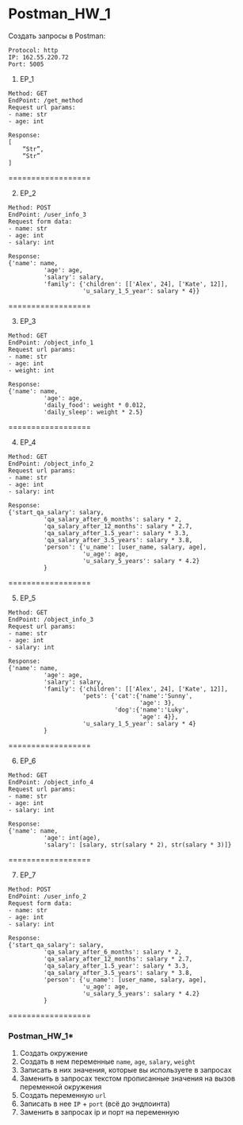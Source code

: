 # Postman_HW_1

Создать запросы в Postman:
```
Protocol: http
IP: 162.55.220.72
Port: 5005
```
1. EP_1
```
Method: GET
EndPoint: /get_method
Request url params: 
- name: str
- age: int
```
```
Response: 
[
    “Str”,
    “Str”
]
```
==================

2. EP_2
```
Method: POST
EndPoint: /user_info_3
Request form data: 
- name: str
- age: int
- salary: int
```
```
Response: 
{'name': name,
          'age': age,
          'salary': salary,
          'family': {'children': [['Alex', 24], ['Kate', 12]],
                     'u_salary_1_5_year': salary * 4}}
```
==================

3. EP_3
```
Method: GET
EndPoint: /object_info_1
Request url params: 
- name: str
- age: int
- weight: int
```
```
Response: 
{'name': name,
          'age': age,
          'daily_food': weight * 0.012,
          'daily_sleep': weight * 2.5}
```
==================

4. EP_4
```
Method: GET
EndPoint: /object_info_2
Request url params: 
- name: str
- age: int
- salary: int
```
```
Response: 
{'start_qa_salary': salary,
          'qa_salary_after_6_months': salary * 2,
          'qa_salary_after_12_months': salary * 2.7,
          'qa_salary_after_1.5_year': salary * 3.3,
          'qa_salary_after_3.5_years': salary * 3.8,
          'person': {'u_name': [user_name, salary, age],
                     'u_age': age,
                     'u_salary_5_years': salary * 4.2}
          }
```
==================

5. EP_5
```
Method: GET
EndPoint: /object_info_3
Request url params: 
- name: str
- age: int
- salary: int
```
```
Response: 
{'name': name,
          'age': age,
          'salary': salary,
          'family': {'children': [['Alex', 24], ['Kate', 12]],
                     'pets': {'cat':{'name':'Sunny',
                                     'age': 3},
                              'dog':{'name':'Luky',
                                     'age': 4}},
                     'u_salary_1_5_year': salary * 4}
          }
```
==================

6. EP_6
```
Method: GET
EndPoint: /object_info_4
Request url params: 
- name: str
- age: int
- salary: int
```
```
Response: 
{'name': name,
          'age': int(age),
          'salary': [salary, str(salary * 2), str(salary * 3)]}
```
==================

7. EP_7
```
Method: POST
EndPoint: /user_info_2
Request form data: 
- name: str
- age: int
- salary: int
```
```
Response: 
{'start_qa_salary': salary,
          'qa_salary_after_6_months': salary * 2,
          'qa_salary_after_12_months': salary * 2.7,
          'qa_salary_after_1.5_year': salary * 3.3,
          'qa_salary_after_3.5_years': salary * 3.8,
          'person': {'u_name': [user_name, salary, age],
                     'u_age': age,
                     'u_salary_5_years': salary * 4.2}
          }
 ```
==================

### Postman_HW_1*
1. Создать окружение
2. Создать в нем переменные `name`, `age`, `salary`, `weight`
3. Записать в них значения, которые вы используете в запросах
4. Заменить в запросах текстом прописанные значения на вызов переменной окружения
5. Создать переменную `url`
6. Записать в нее `IP` + `port` (всё до эндпоинта)
7. Заменить в запросах ip и порт на переменную
